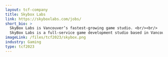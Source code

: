 ```yaml
---
layout: tcf-company
title: Skybox Labs
link: https://skyboxlabs.com/jobs/
short_bio: >
  SkyBox Labs is Vancouver’s fastest-growing game studio. <br/><br/>
  SkyBox Labs is a full-service game development studio based in Vancouver, BC, Canada. Founded in 2011, we’ve developed titles alongside some of the world’s top publishers including Xbox Game Studios, Wizards of the Coast, and Electronic Arts. The studio is currently co-developing Halo Infinite, working on projects in the Minecraft universe, supporting development of Magic: The Gathering Arena, and supporting development of Fallout 76.
imageLink: /files/tcf2023/skybox.png
industry: Gaming
type: tcf2023
---
```

